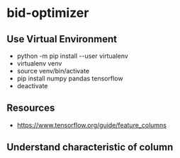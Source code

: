 # bid-optimizer

## Use Virtual Environment
- python -m pip install --user virtualenv
- virtualenv venv
- source venv/bin/activate
- pip install numpy pandas tensorflow
- deactivate

## Resources
- https://www.tensorflow.org/guide/feature_columns


## Understand characteristic of column

